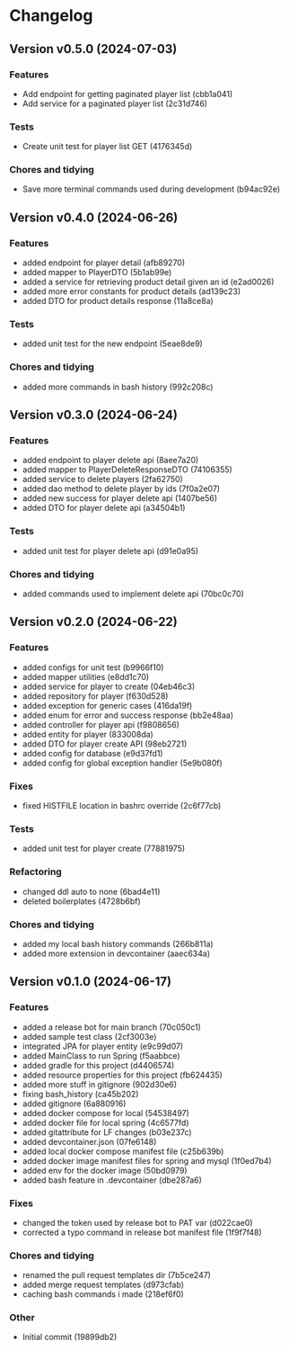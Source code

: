 # Changelog

## Version v0.5.0 (2024-07-03)

### Features

- Add endpoint for getting paginated player list (cbb1a041)
- Add service for a paginated player list (2c31d746)

### Tests

- Create unit test for player list GET (4176345d)

### Chores and tidying

- Save more terminal commands used during development (b94ac92e)

## Version v0.4.0 (2024-06-26)

### Features

- added endpoint for player detail (afb89270)
- added mapper to PlayerDTO (5b1ab99e)
- added a service for retrieving product detail given an id (e2ad0026)
- added more error constants for product details (ad139c23)
- added DTO for product details response (11a8ce8a)

### Tests

- added unit test for the new endpoint (5eae8de9)

### Chores and tidying

- added more commands in bash history (992c208c)

## Version v0.3.0 (2024-06-24)

### Features

- added endpoint to player delete api (8aee7a20)
- added mapper to PlayerDeleteResponseDTO (74106355)
- added service to delete players (2fa62750)
- added dao method to delete player by ids (7f0a2e07)
- added new success for player delete api (1407be56)
- added DTO for player delete api (a34504b1)

### Tests

- added unit test for player delete api (d91e0a95)

### Chores and tidying

- added commands used to implement delete api (70bc0c70)

## Version v0.2.0 (2024-06-22)

### Features

- added configs for unit test (b9966f10)
- added mapper utilities (e8dd1c70)
- added service for player to create (04eb46c3)
- added repository for player (f630d528)
- added exception for generic cases (416da19f)
- added enum for error and success response (bb2e48aa)
- added controller for player api (f9808656)
- added entity for player (833008da)
- added DTO for player create API (98eb2721)
- added config for database (e9d37fd1)
- added config for global exception handler (5e9b080f)

### Fixes

- fixed HISTFILE location in bashrc override (2c6f77cb)

### Tests

- added unit test for player create (77881975)

### Refactoring

- changed ddl auto to none (6bad4e11)
- deleted boilerplates (4728b6bf)

### Chores and tidying

- added my local bash history commands (266b811a)
- added more extension in devcontainer (aaec634a)

## Version v0.1.0 (2024-06-17)

### Features

- added a release bot for main branch (70c050c1)
- added sample test class (2cf3003e)
- integrated JPA for player entity (e9c99d07)
- added MainClass to run Spring (f5aabbce)
- added gradle for this project (d4406574)
- added resource properties for this project (fb624435)
- added more stuff in gitignore (902d30e6)
- fixing bash_history (ca45b202)
- added gitignore (6a880916)
- added docker compose for local (54538497)
- added docker file for local spring (4c6577fd)
- added gitattribute for LF changes (b03e237c)
- added devcontainer.json (07fe6148)
- added local docker compose manifest file (c25b639b)
- added docker image manifest files for spring and mysql (1f0ed7b4)
- added env for the docker image (50bd0979)
- added bash feature in .devcontainer (dbe287a6)

### Fixes

- changed the token used by release bot to PAT var (d022cae0)
- corrected a typo command in release bot manifest file (1f9f7f48)

### Chores and tidying

- renamed the pull request templates dir (7b5ce247)
- added merge request templates (d973cfab)
- caching bash commands i made (218ef6f0)

### Other

- Initial commit (19899db2)

